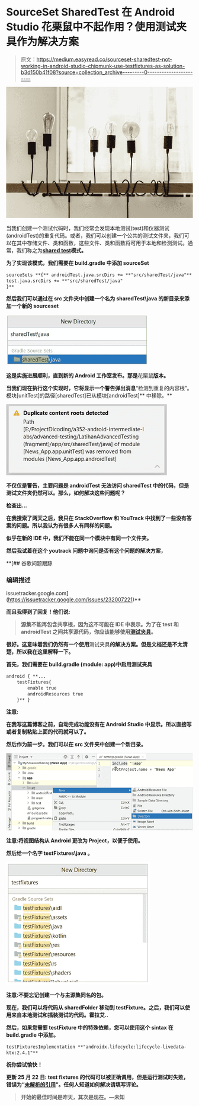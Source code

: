 # SourceSet SharedTest 在 Android Studio 花栗鼠中不起作用？使用测试夹具作为解决方案

> 原文：<https://medium.easyread.co/sourceset-sharedtest-not-working-in-android-studio-chipmunk-use-testfixtures-as-solution-b3d150b41f08?source=collection_archive---------0----------------------->

![](img/fa015127ba7cfc9e478aab1752857f59.png)

当我们创建一个测试代码时，我们经常会发现本地测试(test)和仪器测试(androidTest)的重复代码。或者，我们可以创建一个公共的测试文件夹，我们可以在其中存储文件、类和函数，这些文件、类和函数将可用于本地和检测测试。通常，我们称之为[**shared test**](http://robolectric.org/blog/2021/10/06/sharedTest/)**模式。**

**为了实现该模式，我们需要在 build.gradle 中添加 sourceSet**

```
sourceSets **{** androidTest.java.srcDirs += **"src/sharedTest/java"** test.java.srcDirs += **"src/sharedTest/java"
}**
```

**然后我们可以通过在 src 文件夹中创建一个名为 **sharedTest\java** 的新目录来添加一个新的 sourceset**

**![](img/2af942249909b0de77fa8961d570aca2.png)**

**这是实施进展顺利，直到新的 Android 工作室发布。那是**花栗鼠**版本。**

**当我们现在执行这个实现时，它将显示一个警告弹出消息**“检测到重复的内容根”。模块[unitTest]的路径[sharedTest]已从模块[androidTest]** 中移除。**

**![](img/8da42702d54e8a8fec58535e5c6b2745.png)**

**不仅仅是警告，主要问题是 **androidTest 无法访问 sharedTest** 中的代码，但是测试文件夹仍然可以。那么，如何解决这些问题呢？**

**检查出…**

**在我搜索了两天之后，我只在 StackOverflow 和 YouTrack 中找到了一些没有答案的问题。所以我认为有很多人有同样的问题。**

**似乎在新的 IDE 中，我们不能在同一个模块中有同一个文件夹。**

**然后我试着在这个 youtrack 问题中询问是否有这个问题的解决方案，**

 **[## 谷歌问题跟踪

### 编辑描述

issuetracker.google.com](https://issuetracker.google.com/issues/232007221)** 

**而且我得到了回复！他们说:**

> **源集不能再包含共享根，因为这不可能在 IDE 中表示。为了在 test 和 androidTest 之间共享源代码，你应该能够使用[测试夹具](https://developer.android.com/reference/tools/gradle-api/7.1/com/android/build/api/dsl/TestFixtures)。**

**很好。这意味着我们仍然有一个使用**测试夹具**的解决方案。但是文档还是不太清楚，所以我在这里解释一下。**

**首先，我们需要在 build.gradle (module: app)中启用测试夹具**

```
android { **...
    testFixtures{
        enable true
        androidResources true
    }** }
```

**注意:**

**在我写这篇博客之前，自动完成功能没有在 Android Studio 中显示。所以直接写或者复制粘贴上面的代码就可以了。**

**然后作为前一步。我们可以在 src 文件夹中创建一个新目录。**

**![](img/054f59a793be288ceaae19d4b2649f84.png)**

**注意:将视图结构从 Android 更改为 Project，以便于使用。**

**然后给一个名字 **testFixtures\java** 。**

**![](img/8601aa5897bc8e3f0a8875ae60858743.png)**

**注意:不要忘记创建一个与主源集同名的包。**

**现在，我们可以将代码从 sharedFolder 移动到 testFixture。之后，我们可以使用来自本地测试和插装测试的代码。霍拉艾..**

**然后，如果您需要 testFixture 中的特殊依赖，您可以使用这个 sintax 在 build.gradle 中添加。**

```
testFixturesImplementation **"androidx.lifecycle:lifecycle-livedata-ktx:2.4.1"**
```

**祝你尝试愉快！**

****更新 25 月 22 日:** test fixtures 的代码可以被正确调用，但是运行测试时失败，错误为“[未解析的引用](https://issuetracker.google.com/issues/219687418)”。任何人知道如何解决请填写评论。**

> **开始的最佳时间是昨天，其次是现在。—未知**